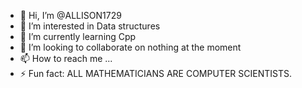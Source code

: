 - 👋 Hi, I’m @ALLISON1729
- 👀 I’m interested in Data structures 
- 🌱 I’m currently learning Cpp
- 💞️ I’m looking to collaborate on nothing at the moment 
- 📫 How to reach me ...
- ⚡ Fun fact: ALL MATHEMATICIANS ARE COMPUTER SCIENTISTS.

<!---
ALLISON1729/ALLISON1729 is a ✨ special ✨ repository because its `README.md` (this file) appears on your GitHub profile.
You can click the Preview link to take a look at your changes.
--->
